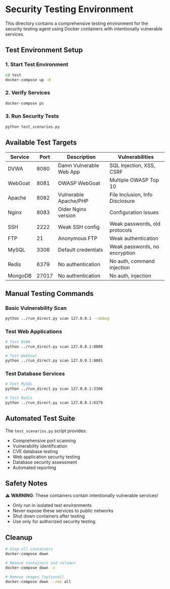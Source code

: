 # Security Testing Environment

This directory contains a comprehensive testing environment for the security testing agent using Docker containers with intentionally vulnerable services.

## Test Environment Setup

### 1. Start Test Environment
```bash
cd test
docker-compose up -d
```

### 2. Verify Services
```bash
docker-compose ps
```

### 3. Run Security Tests
```bash
python test_scenarios.py
```

## Available Test Targets

| Service | Port | Description | Vulnerabilities |
|---------|------|-------------|----------------|
| DVWA | 8080 | Damn Vulnerable Web App | SQL Injection, XSS, CSRF |
| WebGoat | 8081 | OWASP WebGoat | Multiple OWASP Top 10 |
| Apache | 8082 | Vulnerable Apache/PHP | File Inclusion, Info Disclosure |
| Nginx | 8083 | Older Nginx version | Configuration issues |
| SSH | 2222 | Weak SSH config | Weak passwords, old protocols |
| FTP | 21 | Anonymous FTP | Weak authentication |
| MySQL | 3306 | Default credentials | Weak passwords, no encryption |
| Redis | 6379 | No authentication | No auth, command injection |
| MongoDB | 27017 | No authentication | No auth, injection |

## Manual Testing Commands

### Basic Vulnerability Scan
```bash
python ../run_direct.py scan 127.0.0.1 --debug
```

### Test Web Applications
```bash
# Test DVWA
python ../run_direct.py scan 127.0.0.1:8080

# Test WebGoat  
python ../run_direct.py scan 127.0.0.1:8081
```

### Test Database Services
```bash
# Test MySQL
python ../run_direct.py scan 127.0.0.1:3306

# Test Redis
python ../run_direct.py scan 127.0.0.1:6379
```

## Automated Test Suite

The `test_scenarios.py` script provides:
- Comprehensive port scanning
- Vulnerability identification
- CVE database testing
- Web application security testing
- Database security assessment
- Automated reporting

## Safety Notes

⚠️ **WARNING**: These containers contain intentionally vulnerable services!

- Only run in isolated test environments
- Never expose these services to public networks
- Shut down containers after testing
- Use only for authorized security testing

## Cleanup

```bash
# Stop all containers
docker-compose down

# Remove containers and volumes
docker-compose down -v

# Remove images (optional)
docker-compose down --rmi all
```
